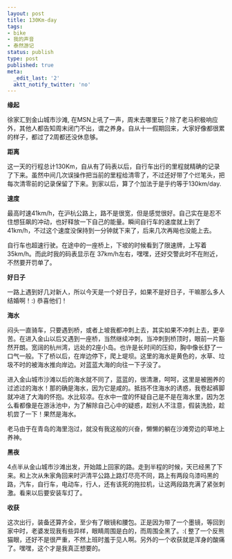 ```yaml
---
layout: post
title: 130Km-day
tags:
- bike
- 我的声音
- 泰然游记
status: publish
type: post
published: true
meta:
  _edit_last: '2'
  aktt_notify_twitter: 'no'
---
```

<strong>缘起</strong>

徐家汇到金山城市沙滩, 在MSN上吼了一声，周末去哪里玩？除了老马积极响应外，其他人都告知周末闭门不出，谓之养身。自从十一假期回来，大家好像都很累的样子，都过了2周都还没休息够。

<strong>距离</strong>

这一天的行程总计130Km，自从有了码表以后，自行车出行的里程就精确的记录了下来。虽然中间几次误操作把当前的里程给清零了，不过还好带了个烂笔头，把每次清零前的记录保留了下来。到家以后，算了个加法于是乎约等于130km/day.

<strong>速度</strong>

最高时速41km/h，在沪杭公路上，路不是很宽，但是感觉很好。自己实在是忍不住想狂飙的冲动，也好释放一下自己的能量。瞬间自行车的速度就上到了41km/h，不过这个速度没保持到一分钟就下来了，后来几次再飚也没能上去。

自行车也超速行驶。在途中的一座桥上，下坡的时候看到了限速牌，上写着35km/h。而此时我的码表显示在 37km/h左右，嘿嘿，还好交警此时不在附近，不然要开罚单了。

<strong>好日子</strong>

一路上遇到好几对新人，所以今天是一个好日子，如果不是好日子，干嘛那么多人结婚啊！:) 恭喜他们！

<strong>海水</strong>

闷头一直骑车，只要遇到桥，或者上坡我都冲刺上去，其实如果不冲刺上去，更辛苦。在进入金山以后又遇到一座桥，当然继续冲刺，当冲刺到桥顶时，眼前一片豁然开朗。宽阔的杭州湾，远处的2座小岛。也许是长时间的压抑，胸中像长舒了一口气一般。下了桥以后，在岸边停下，爬上堤坝。这里的海水是黄色的，水草、垃圾不时的被海水推向岸边。对蓝蓝大海的向往一下子没了。

进入金山城市沙滩以后的海水就不同了，蓝蓝的，很清澈，呵呵，这里是被圈养的过滤过的海水！那的确是海水，因为它是咸的。抵挡不住海水的诱惑，我卷起裤脚就冲进了大海的怀抱。水比较凉。在水中一度的怀疑自己是不是在海水里，因为怎么看都像是在游泳池中，为了解除自己心中的疑惑，趁别人不注意，假装洗脸，趁机尝了一下！果然是海水。

老马由于在青岛的海里泡过，就没有我这般的兴奋，懒懒的躺在沙滩旁边的草地上养神。

<strong>黑夜</strong>

4点半从金山城市沙滩出发，开始踏上回家的路。走到半程的时候，天已经黑了下来。和上次从朱家角回来时沪清平公路上路灯尽亮不同，路上有两段乌漆吗黑的路，汽车，自行车，电动车，行人，还有该死的拖拉机，让这两段路充满了紧张刺激。看来以后要安装车灯了。

<strong>收获</strong>

这次出行，装备还算齐全，至少有了眼镜和腰包。正是因为带了一个墨镜，等回到家中时，老婆发现我有些异样，眼睛周围是白的，而周围全黑了。:( 整了一个反熊猫眼，还好不是很严重，不然上班时羞于见人啊。另外的一个收获就是浑身的酸痛了。嘿嘿，这个才是我真正想要的。
